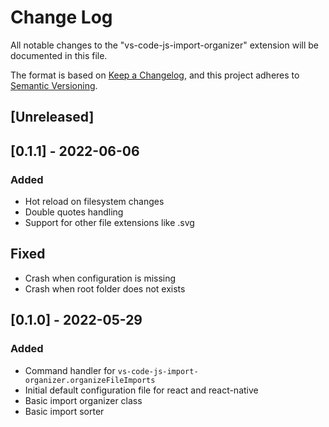 # Change Log

All notable changes to the "vs-code-js-import-organizer" extension will be documented in this file.

The format is based on [Keep a Changelog](https://keepachangelog.com/en/1.0.0/),
and this project adheres to [Semantic Versioning](https://semver.org/spec/v2.0.0.html).

## [Unreleased]

## [0.1.1] - 2022-06-06

### Added

-   Hot reload on filesystem changes
-   Double quotes handling
-   Support for other file extensions like .svg

## Fixed

-   Crash when configuration is missing
-   Crash when root folder does not exists

## [0.1.0] - 2022-05-29

### Added

-   Command handler for `vs-code-js-import-organizer.organizeFileImports`
-   Initial default configuration file for react and react-native
-   Basic import organizer class
-   Basic import sorter
